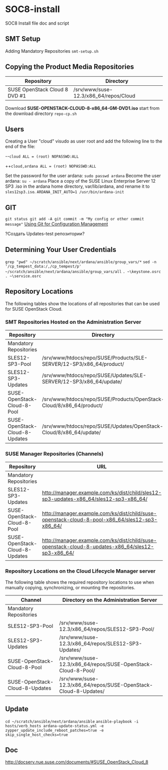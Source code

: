 # SOC8-install
SOC8 Install file doc and script
## SMT Setup
Adding Mandatory Repositories
`smt-setup.sh`
## Copying the Product Media Repositories
|Repository|Directory|
|----------|---------|
|SUSE OpenStack Cloud 8 DVD #1|/srv/www/suse-12.3/x86_64/repos/Cloud|

Download **SUSE-OPENSTACK-CLOUD-8-x86_64-GM-DVD1.iso**
start from the download directory `repo-cp.sh`

## Users
Creating a User "cloud"
visudo as user root and add the following line to the end of the file:

--`cloud ALL = (root) NOPASSWD:ALL`

++`cloud,ardana ALL = (root) NOPASSWD:ALL`

Set the password for the user ardana:
`sudo passwd ardana`
Become the user ardana:
`su - ardana`
Place a copy of the SUSE Linux Enterprise Server 12 SP3 .iso in the ardana home directory, var/lib/ardana, and rename it to `sles12sp3.iso`.
`ARDANA_INIT_AUTO=1 /usr/bin/ardana-init`

## GIT
`git status
git add -A
git commit -m "My config or other commit message"`
[Using Git for Configuration Management](https://www.suse.com/documentation/suse-openstack-cloud-8/book_install/data/updating-configuration-including-default-config.html)

?Создать Updates-test репозитории?

## Determining Your User Credentials
`grep "pwd" ~/scratch/ansible/next/ardana/ansible/group_vars/*`
`sed -n '/cp_tempest_data:/,/cp_tempest/p' ~/scratch/ansible/next/ardana/ansible/group_vars/all`
`. ~\keystone.osrc`
`. ~\service.osrc`

## Repository Locations
The following tables show the locations of all repositories that can be used for SUSE OpenStack Cloud.

### SMT Repositories Hosted on the Administration Server

|Repository|Directory|
|----------|---------|
|Mandatory Repositories||
|SLES12-SP3-Pool|/srv/www/htdocs/repo/SUSE/Products/SLE-SERVER/12-SP3/x86_64/product/|
|SLES12-SP3-Updates|/srv/www/htdocs/repo/SUSE/Updates/SLE-SERVER/12-SP3/x86_64/update/|
|SUSE-OpenStack-Cloud-8-Pool|/srv/www/htdocs/repo/SUSE/Products/OpenStack-Cloud/8/x86_64/product/|
|SUSE-OpenStack-Cloud-8-Updates|/srv/www/htdocs/repo/SUSE/Updates/OpenStack-Cloud/8/x86_64/update/|

### SUSE Manager Repositories (Channels)

|Repository|URL|
|----------|---|
|Mandatory Repositories||
|SLES12-SP3-Updates|http://manager.example.com/ks/dist/child/sles12-sp3-updates-x86_64/sles12-sp3-x86_64/|
|SUSE-OpenStack-Cloud-8-Pool|http://manager.example.com/ks/dist/child/suse-openstack-cloud-8-pool-x86_64/sles12-sp3-x86_64/|
|SUSE-OpenStack-Cloud-8-Updates|http://manager.example.com/ks/dist/child/suse-openstack-cloud-8-updates-x86_64/sles12-sp3-x86_64/|

### Repository Locations on the Cloud Lifecycle Manager server
The following table shows the required repository locations to use when manually copying, synchronizing, or mounting the repositories.

|Channel|Directory on the Administration Server|
|-------|--------------------------------------|
|Mandatory Repositories||
|SLES12-SP3-Pool|/srv/www/suse-12.3/x86_64/repos/SLES12-SP3-Pool/|
|SLES12-SP3-Updates|/srv/www/suse-12.3/x86_64/repos/SLES12-SP3-Updates/|
|SUSE-OpenStack-Cloud-8-Pool|/srv/www/suse-12.3/x86_64/repos/SUSE-OpenStack-Cloud-8-Pool/|
|SUSE-OpenStack-Cloud-8-Updates|/srv/www/suse-12.3/x86_64/repos/SUSE-OpenStack-Cloud-8-Updates/|

## Update

`cd ~/scratch/ansible/next/ardana/ansible`
`ansible-playbook -i hosts/verb_hosts ardana-update-status.yml -e zypper_update_include_reboot_patches=true -e skip_single_host_checks=true`

## Doc
http://docserv.nue.suse.com/documents/#SUSE_OpenStack_Cloud_8
